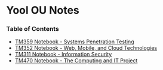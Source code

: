 # Yool OU Notes

### Table of Contents
- [TM359 Notebook - Systems Penetration Testing ](./tm359.md)
- [TM352 Notebook - Web, Mobile, and Cloud Technologies](./tm352.md)
- [TM311 Notebook - Information Security](./tm311.md)
- [TM470 Notebook - The Computing and IT Project](/.tm470.md)
